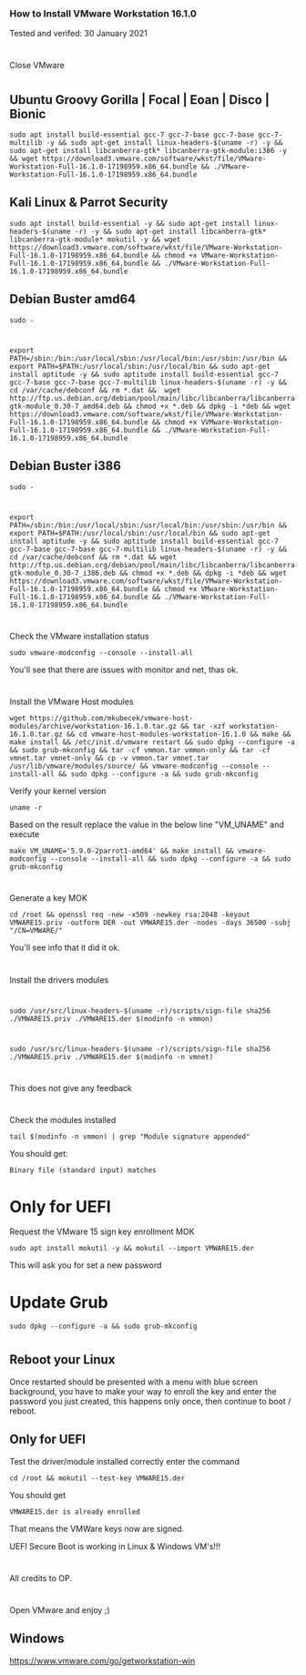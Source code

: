 ### How to Install VMware Workstation 16.1.0

Tested and verifed: 30 January 2021
#

Close VMware
#
## Ubuntu Groovy Gorilla | Focal | Eoan | Disco | Bionic

    sudo apt install build-essential gcc-7 gcc-7-base gcc-7-base gcc-7-multilib -y && sudo apt-get install linux-headers-$(uname -r) -y && sudo apt-get install libcanberra-gtk* libcanberra-gtk-module:i386 -y && wget https://download3.vmware.com/software/wkst/file/VMware-Workstation-Full-16.1.0-17198959.x86_64.bundle && ./VMware-Workstation-Full-16.1.0-17198959.x86_64.bundle
    
## Kali Linux & Parrot Security

    sudo apt install build-essential -y && sudo apt-get install linux-headers-$(uname -r) -y && sudo apt-get install libcanberra-gtk* libcanberra-gtk-module* mokutil -y && wget https://download3.vmware.com/software/wkst/file/VMware-Workstation-Full-16.1.0-17198959.x86_64.bundle && chmod +x VMware-Workstation-Full-16.1.0-17198959.x86_64.bundle && ./VMware-Workstation-Full-16.1.0-17198959.x86_64.bundle
    
## Debian Buster amd64
    
    sudo -
#    
    export PATH=/sbin:/bin:/usr/local/sbin:/usr/local/bin:/usr/sbin:/usr/bin && export PATH=$PATH:/usr/local/sbin:/usr/local/bin && sudo apt-get install aptitude -y && sudo aptitude install build-essential gcc-7 gcc-7-base gcc-7-base gcc-7-multilib linux-headers-$(uname -r) -y && cd /var/cache/debconf && rm *.dat &&  wget http://ftp.us.debian.org/debian/pool/main/libc/libcanberra/libcanberra-gtk-module_0.30-7_amd64.deb && chmod +x *.deb && dpkg -i *deb && wget https://download3.vmware.com/software/wkst/file/VMware-Workstation-Full-16.1.0-17198959.x86_64.bundle && chmod +x VVMware-Workstation-Full-16.1.0-17198959.x86_64.bundle && ./VMware-Workstation-Full-16.1.0-17198959.x86_64.bundle
    
    
## Debian Buster i386
    sudo -
#    
    export PATH=/sbin:/bin:/usr/local/sbin:/usr/local/bin:/usr/sbin:/usr/bin && export PATH=$PATH:/usr/local/sbin:/usr/local/bin && sudo apt-get install aptitude -y && sudo aptitude install build-essential gcc-7 gcc-7-base gcc-7-base gcc-7-multilib linux-headers-$(uname -r) -y && cd /var/cache/debconf && rm *.dat && wget http://ftp.us.debian.org/debian/pool/main/libc/libcanberra/libcanberra-gtk-module_0.30-7_i386.deb && chmod +x *.deb && dpkg -i *deb && wget https://download3.vmware.com/software/wkst/file/VMware-Workstation-Full-16.1.0-17198959.x86_64.bundle && chmod +x VMware-Workstation-Full-16.1.0-17198959.x86_64.bundle && ./VMware-Workstation-Full-16.1.0-17198959.x86_64.bundle
    
#
#   
Check the VMware installation status

    sudo vmware-modconfig --console --install-all

You'll see that there are issues with monitor and net, thas ok.
#
#
#
Install the VMware Host modules

    wget https://github.com/mkubecek/vmware-host-modules/archive/workstation-16.1.0.tar.gz && tar -xzf workstation-16.1.0.tar.gz && cd vmware-host-modules-workstation-16.1.0 && make && make install && /etc/init.d/vmware restart && sudo dpkg --configure -a && sudo grub-mkconfig && tar -cf vmmon.tar vmmon-only && tar -cf vmnet.tar vmnet-only && cp -v vmmon.tar vmnet.tar /usr/lib/vmware/modules/source/ && vmware-modconfig --console --install-all && sudo dpkg --configure -a && sudo grub-mkconfig 
    
Verify your kernel version

    uname -r

Based on the result replace the value in the below line "VM_UNAME" and execute

    make VM_UNAME='5.9.0-2parrot1-amd64' && make install && vmware-modconfig --console --install-all && sudo dpkg --configure -a && sudo grub-mkconfig
#
    

Generate a key MOK

    cd /root && openssl req -new -x509 -newkey rsa:2048 -keyout VMWARE15.priv -outform DER -out VMWARE15.der -nodes -days 36500 -subj "/CN=VMWARE/"

You'll see info that it did it ok.
#
#

Install the drivers modules
#
    sudo /usr/src/linux-headers-$(uname -r)/scripts/sign-file sha256 ./VMWARE15.priv ./VMWARE15.der $(modinfo -n vmmon)
#
    sudo /usr/src/linux-headers-$(uname -r)/scripts/sign-file sha256 ./VMWARE15.priv ./VMWARE15.der $(modinfo -n vmnet)
#
#
This does not give any feedback
#
#
#
#
Check the modules installed

    tail $(modinfo -n vmmon) | grep "Module signature appended"

You should get:

    Binary file (standard input) matches
    
# Only for UEFI
Request the VMware 15 sign key enrollment MOK 

    sudo apt install mokutil -y && mokutil --import VMWARE15.der

This will ask you for set a new password
#
# Update Grub

    sudo dpkg --configure -a && sudo grub-mkconfig
#
#
#
## Reboot your Linux

Once restarted should be presented with a menu with blue screen background, you have to make your way to enroll the key and enter the password you just created, this happens only once, then continue to boot / reboot.

## Only for UEFI
Test the driver/module installed correctly enter the command

    cd /root && mokutil --test-key VMWARE15.der

You should get 
    
    VMWARE15.der is already enrolled

That means the VMWare keys now are signed.

UEFI Secure Boot is working in Linux & Windows VM's!!!

#


All credits to OP.
    
#
Open VMware and enjoy ;)


## Windows

https://www.vmware.com/go/getworkstation-win




